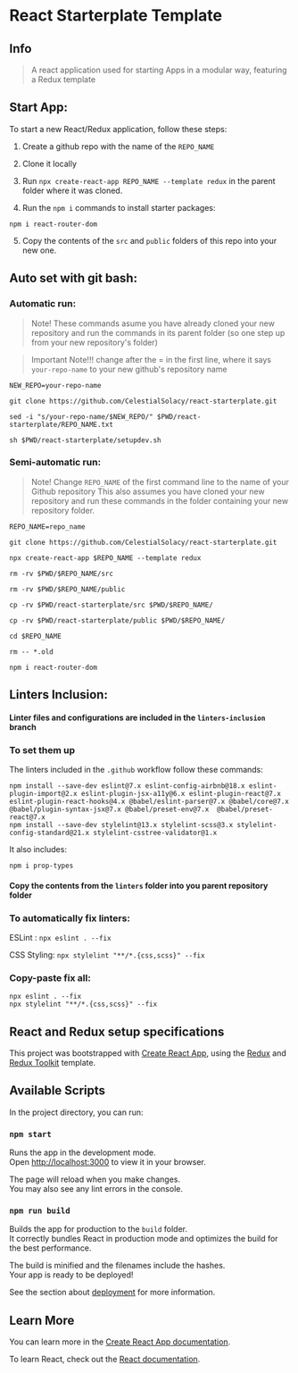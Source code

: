 # React Starterplate Template

## Info

> A react application used for starting Apps in a modular way, featuring a Redux template

## Start App:

To start a new React/Redux application, follow these steps:

1. Create a github repo with the name of the `REPO_NAME`

2. Clone it locally

3. Run `npx create-react-app REPO_NAME --template redux` in the parent folder where it was cloned.

4. Run the `npm i` commands to install starter packages:
```
npm i react-router-dom
```

5. Copy the contents of the `src` and `public` folders of this repo into your new one.

## Auto set with git bash:

### Automatic run:

> Note! These commands asume you have already cloned your new repository and run the commands in its parent folder (so one step up from your new repository's folder)

> Important Note!!! change after the = in the first line, where it says `your-repo-name` to your new github's repository name

```
NEW_REPO=your-repo-name

git clone https://github.com/CelestialSolacy/react-starterplate.git

sed -i "s/your-repo-name/$NEW_REPO/" $PWD/react-starterplate/REPO_NAME.txt

sh $PWD/react-starterplate/setupdev.sh

```

### Semi-automatic run:

> Note! Change `REPO_NAME` of the first command line to the name of your Github repository
> This also assumes you have cloned your new repository and run these commands in the folder containing your new repository folder.

```
REPO_NAME=repo_name

git clone https://github.com/CelestialSolacy/react-starterplate.git

npx create-react-app $REPO_NAME --template redux

rm -rv $PWD/$REPO_NAME/src

rm -rv $PWD/$REPO_NAME/public

cp -rv $PWD/react-starterplate/src $PWD/$REPO_NAME/

cp -rv $PWD/react-starterplate/public $PWD/$REPO_NAME/

cd $REPO_NAME

rm -- *.old

npm i react-router-dom

```

## Linters Inclusion:

#### Linter files and configurations are included in the `linters-inclusion` branch

### To set them up

The linters included in the `.github` workflow follow these commands:

```
npm install --save-dev eslint@7.x eslint-config-airbnb@18.x eslint-plugin-import@2.x eslint-plugin-jsx-a11y@6.x eslint-plugin-react@7.x eslint-plugin-react-hooks@4.x @babel/eslint-parser@7.x @babel/core@7.x  @babel/plugin-syntax-jsx@7.x @babel/preset-env@7.x  @babel/preset-react@7.x
npm install --save-dev stylelint@13.x stylelint-scss@3.x stylelint-config-standard@21.x stylelint-csstree-validator@1.x

```

It also includes:
```
npm i prop-types
```

#### Copy the contents from the `linters` folder into you parent repository folder

### To automatically fix linters:

ESLint :
`npx eslint . --fix`

CSS Styling:
`npx stylelint "**/*.{css,scss}" --fix`

### Copy-paste fix all:
```
npx eslint . --fix
npx stylelint "**/*.{css,scss}" --fix

```

## React and Redux setup specifications

This project was bootstrapped with [Create React App](https://github.com/facebook/create-react-app), using the [Redux](https://redux.js.org/) and [Redux Toolkit](https://redux-toolkit.js.org/) template.

## Available Scripts

In the project directory, you can run:

### `npm start`

Runs the app in the development mode.\
Open [http://localhost:3000](http://localhost:3000) to view it in your browser.

The page will reload when you make changes.\
You may also see any lint errors in the console.

### `npm run build`

Builds the app for production to the `build` folder.\
It correctly bundles React in production mode and optimizes the build for the best performance.

The build is minified and the filenames include the hashes.\
Your app is ready to be deployed!

See the section about [deployment](https://facebook.github.io/create-react-app/docs/deployment) for more information.

## Learn More

You can learn more in the [Create React App documentation](https://facebook.github.io/create-react-app/docs/getting-started).

To learn React, check out the [React documentation](https://reactjs.org/).
